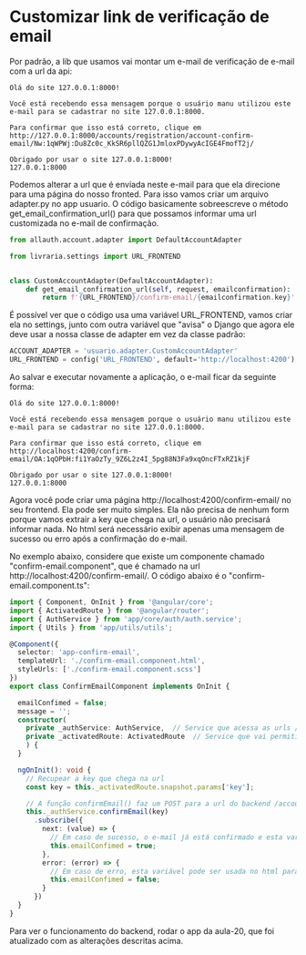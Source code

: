# Customizar link de verificação de email

Por padrão, a lib que usamos vai montar um e-mail de verificação de e-mail com a url da api:

```different
Olá do site 127.0.0.1:8000!

Você está recebendo essa mensagem porque o usuário manu utilizou este e-mail para se cadastrar no site 127.0.0.1:8000.

Para confirmar que isso está correto, clique em http://127.0.0.1:8000/accounts/registration/account-confirm-email/Nw:1qWPWj:Du8Zc0c_KkSR6pllQZG1JmloxPDywyAcIGE4FmofT2j/

Obrigado por usar o site 127.0.0.1:8000!
127.0.0.1:8000
```

Podemos alterar a url que é enviada neste e-mail para que ela direcione para uma página do nosso fronted. Para isso vamos criar um arquivo adapter.py no app usuario. O código basicamente sobreescreve o método get_email_confirmation_url() para que possamos informar uma url customizada no e-mail de confirmação.

```python
from allauth.account.adapter import DefaultAccountAdapter

from livraria.settings import URL_FRONTEND


class CustomAccountAdapter(DefaultAccountAdapter):
    def get_email_confirmation_url(self, request, emailconfirmation):
        return f'{URL_FRONTEND}/confirm-email/{emailconfirmation.key}'
```

É possível ver que o código usa uma variável URL_FRONTEND, vamos criar ela no settings, junto com outra variável que "avisa" o Django que agora ele deve usar a nossa classe de adapter em vez da classe padrão:

```python
ACCOUNT_ADAPTER = 'usuario.adapter.CustomAccountAdapter'
URL_FRONTEND = config('URL_FRONTEND', default='http://localhost:4200')
```

Ao salvar e executar novamente a aplicação, o e-mail ficar da seguinte forma:

```different
Olá do site 127.0.0.1:8000!

Você está recebendo essa mensagem porque o usuário manu utilizou este e-mail para se cadastrar no site 127.0.0.1:8000.

Para confirmar que isso está correto, clique em http://localhost:4200/confirm-email/OA:1qOPbH:fi1YaOzTy_9Z6L2z4I_5pg88N3Fa9xqOncFTxRZ1kjF

Obrigado por usar o site 127.0.0.1:8000!
127.0.0.1:8000
```

Agora você pode criar uma página http://localhost:4200/confirm-email/ no seu frontend. Ela pode ser muito simples. Ela não precisa de nenhum form porque vamos extrair a key que chega na url, o usuário não precisará informar nada. No html será necessário exibir apenas uma mensagem de sucesso ou erro após a confirmação do e-mail.

No exemplo abaixo, considere que existe um componente chamado "confirm-email.component", que é chamado na url http://localhost:4200/confirm-email/. O código abaixo é o "confirm-email.component.ts":

```typescript
import { Component, OnInit } from '@angular/core';
import { ActivatedRoute } from '@angular/router';
import { AuthService } from 'app/core/auth/auth.service';
import { Utils } from 'app/utils/utils';

@Component({
  selector: 'app-confirm-email',
  templateUrl: './confirm-email.component.html',
  styleUrls: ['./confirm-email.component.scss']
})
export class ConfirmEmailComponent implements OnInit {

  emailConfimed = false;
  message = '';
  constructor(
    private _authService: AuthService,  // Service que acessa as urls /accounts do backend
    private _activatedRoute: ActivatedRoute  // Service que vai permitir recueprar a key que chega na url de validação de email
    ) {
  }

  ngOnInit(): void {
    // Recupear a key que chega na url
    const key = this._activatedRoute.snapshot.params['key'];

    // A função confirmEmail() faz um POST para a url do backend /accounts/registration/verify-email/, enviando a key
    this._authService.confirmEmail(key)
      .subscribe({
        next: (value) => {
          // Em caso de sucesso, o e-mail já está confirmado e esta variável pode ser usada no html para mostrar uma mensagem de sucesso e algum link para redirecioanar para o login
          this.emailConfimed = true;
        },
        error: (error) => {
          // Em caso de erro, esta variável pode ser usada no html para mostrar uma mensagem de erro
          this.emailConfimed = false;
        }
      })
  }
}
```

Para ver o funcionamento do backend, rodar o app da aula-20, que foi atualizado com as alterações descritas acima.